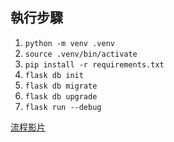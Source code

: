 執行步驟
--
1. `python -m venv .venv`
2. `source .venv/bin/activate`
3. `pip install -r requirements.txt`
4. `flask db init`
5. `flask db migrate`
6. `flask db upgrade`
7. `flask run --debug`

[流程影片](https://www.youtube.com/watch?v=NIcmCUzCDzE)
